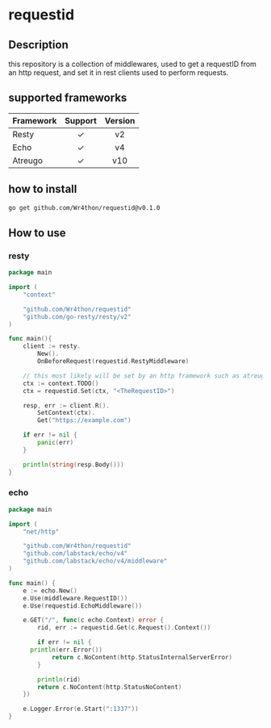 # requestid

## Description

this repository is a collection of middlewares, used to get a requestID from an http request, and set it in rest clients used to perform requests.

## supported frameworks

| Framework | Support | Version |
|:----------|:-------:|:--------:|
| Resty     |    ✓    |      v2 |
| Echo      |    ✓    |      v4 |
| Atreugo   |    ✓    |     v10 |

## how to install

```bash
go get github.com/Wr4thon/requestid@v0.1.0
```

## How to use

### resty

```go
package main

import (
	"context"

	"github.com/Wr4thon/requestid"
	"github.com/go-resty/resty/v2"
)

func main(){
	client := resty.
		New().
		OnBeforeRequest(requestid.RestyMiddleware)

	// this most likely will be set by an http framework such as atreugo or echo.
	ctx := context.TODO()
	ctx = requestid.Set(ctx, "<TheRequestID>")

	resp, err := client.R().
		SetContext(ctx).
		Get("https://example.com")

	if err != nil {
		panic(err)
	}

	println(string(resp.Body()))
}

```

### echo

```go
package main

import (
	"net/http"

	"github.com/Wr4thon/requestid"
	"github.com/labstack/echo/v4"
	"github.com/labstack/echo/v4/middleware"
)

func main() {
	e := echo.New()
	e.Use(middleware.RequestID())
	e.Use(requestid.EchoMiddleware())

	e.GET("/", func(c echo.Context) error {
		rid, err := requestid.Get(c.Request().Context())

		if err != nil {
      println(err.Error())
			return c.NoContent(http.StatusInternalServerError)
		}

		println(rid)
		return c.NoContent(http.StatusNoContent)
	})

	e.Logger.Error(e.Start(":1337"))
}

```
